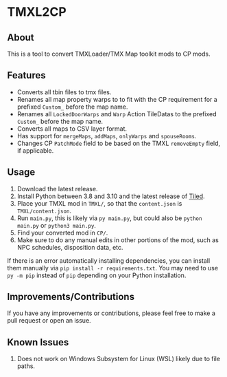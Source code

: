 # TMXL2CP

## About

This is a tool to convert TMXLoader/TMX Map toolkit mods to CP mods.

## Features

* Converts all tbin files to tmx files.
* Renames all map property warps to to fit with the CP requirement for a prefixed `Custom_` before the map name.
* Renames all `LockedDoorWarps` and `Warp` Action TileDatas to the prefixed `Custom_` before the map name.
* Converts all maps to CSV layer format.
* Has support for `mergeMaps`, `addMaps`, `onlyWarps` and `spouseRooms`.
* Changes CP `PatchMode` field to be based on the TMXL `removeEmpty` field, if applicable.

## Usage

1. Download the latest release.
2. Install Python between 3.8 and 3.10 and the latest release of [Tiled](https://www.mapeditor.org/).
3. Place your TMXL mod in `TMXL/`, so that the `content.json` is `TMXL/content.json`.
4. Run `main.py`, this is likely via `py main.py`, but could also be `python main.py` or `python3 main.py`.
5. Find your converted mod in `CP/`.
6. Make sure to do any manual edits in other portions of the mod, such as NPC schedules, disposition data, etc.

If there is an error automatically installing dependencies, you can install them manually via `pip install -r requirements.txt`. You may need to use `py -m pip` instead of `pip` depending on your Python installation.

## Improvements/Contributions

If you have any improvements or contributions, please feel free to make a pull request or open an issue.

## Known Issues

1. Does not work on Windows Subsystem for Linux (WSL) likely due to file paths.
